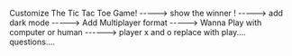 Customize The Tic Tac Toe Game!
-----> show the winner !
-----> add dark mode
-----> Add Multiplayer format 
-----> Wanna Play with     computer    or human
------> player x and o replace with play....
questions....
